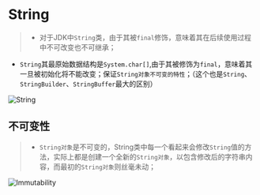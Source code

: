 # String

>*  对于JDK中`String`类，由于其被`final`修饰，意味着其在后续使用过程中不可改变也不可继承；
*  `String`其最原始数据结构是`System.char[]`,由于其被修饰为`final`，意味着其一旦被初始化将不能改变；保证`String对象不可变的特性`；（这个也是`String`、`StringBuilder`、`StringBuffer`最大的区别）

![String](/images/String.png)

## 不可变性

>* `String对象`是不可变的，String类中每一个看起来会修改`String`值的方法，实际上都是创建一个全新的`String对象`，以包含修改后的字符串内容，而最初的`String对象`则丝毫未动；

![Immutability](/images/Immutability.jpg)
